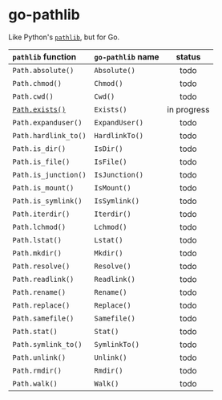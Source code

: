# go-pathlib

Like Python's [`pathlib`](https://docs.python.org/3/library/pathlib.html#), but for Go.

| `pathlib` function                                                                    | `go-pathlib` name | status        |
| :--------------------                                                                 | :---------------- | :-------:     |
| `Path.absolute()`                                                                     | `Absolute()`      | todo          |
| `Path.chmod()`                                                                        | `Chmod()`         | todo          |
| `Path.cwd()`                                                                          | `Cwd()`           | todo          |
| [`Path.exists()`](https://docs.python.org/3/library/pathlib.html#pathlib.Path.exists) | `Exists()`        | in progress   |
| `Path.expanduser()`                                                                   | `ExpandUser()`    | todo          |
| `Path.hardlink_to()`                                                                  | `HardlinkTo()`    | todo          |
| `Path.is_dir()`                                                                       | `IsDir()`         | todo          |
| `Path.is_file()`                                                                      | `IsFile()`        | todo          |
| `Path.is_junction()`                                                                  | `IsJunction()`    | todo          |
| `Path.is_mount()`                                                                     | `IsMount()`       | todo          |
| `Path.is_symlink()`                                                                   | `IsSymlink()`     | todo          |
| `Path.iterdir()`                                                                      | `Iterdir()`       | todo          |
| `Path.lchmod()`                                                                       | `Lchmod()`        | todo          |
| `Path.lstat()`                                                                        | `Lstat()`         | todo          |
| `Path.mkdir()`                                                                        | `Mkdir()`         | todo          |
| `Path.resolve()`                                                                      | `Resolve()`       | todo          |
| `Path.readlink()`                                                                     | `Readlink()`      | todo          |
| `Path.rename()`                                                                       | `Rename()`        | todo          |
| `Path.replace()`                                                                      | `Replace()`       | todo          |
| `Path.samefile()`                                                                     | `Samefile()`      | todo          |
| `Path.stat()`                                                                         | `Stat()`          | todo          |
| `Path.symlink_to()`                                                                   | `SymlinkTo()`     | todo          |
| `Path.unlink()`                                                                       | `Unlink()`        | todo          |
| `Path.rmdir()`                                                                        | `Rmdir()`         | todo          |
| `Path.walk()`                                                                         | `Walk()`          | todo          |
